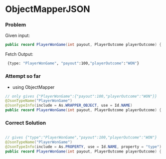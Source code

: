 # ObjectMapperJSON

### Problem
Given input:
```java
public record PlayerWonGame(int payout, PlayerOutcome playerOutcome) { }
```

Fetch Output:
```bash
 {type: "PlayerWonGame", "payout":100,"playerOutcome":"WON"}
```

### Attempt so far 
- using ObjectMapper
```java
// only gives {"PlayerWonGame":{"payout":100,"playerOutcome":"WON"}}
@JsonTypeName("PlayerWonGame")
@JsonTypeInfo(include = As.WRAPPER_OBJECT, use = Id.NAME)
public record PlayerWonGame(int payout, PlayerOutcome playerOutcome) { }

```

### Correct Solution

```java

// gives {"type":"PlayerWonGame","payout":100,"playerOutcome":"WON"}
@JsonTypeName("PlayerWonGame")
@JsonTypeInfo(include = As.PROPERTY, use = Id.NAME, property = "type")
public record PlayerWonGame(int payout, PlayerOutcome playerOutcome) { }

```
